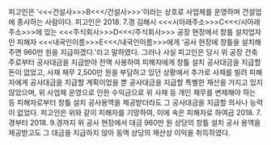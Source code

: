 피고인은 ‘<<<건설사>>>B<<</건설사>>>'이라는 상호로 사업체를 운영하며 건설업에 종사하는 사람이다.
피고인은 2018. 7.경 김해시 <<<시아래주소>>>C<<</시아래주소>>>에 있는 <<<주식회사>>>D<<</주식회사>>> 공장 현장에서 창틀 설치업자인 피해자 <<<내국인이름>>>E<<</내국인이름>>>에게 ‘공사 현장에 창틀을 설치해주면 960만 원을 지급하겠다.'라고 말하였다.
그러나 사실 피고인은 당시 위 공장 건축주로부터 공사대금을 지급받아 전액 사용하여 피해자에게 창틀 설치 공사대금을 지급할 돈이 없었고, 사채 채무 2,500만 원을 부담하고 있던 상황에서 추가로 사채를 빌려 피해자에게 공사대금을 지급할 계획이었을 뿐 공사대금을 지급할 특별한 재산을 가지고 있지 않았으며, 위 사업체 운영으로 인한 수익금으로 위 사채 등 개인 채무를 변제해야 하는 등 피해자로부터 창틀 설치 공사용역을 제공받더라도 그 공사대금을 지급할 의사나 능력이 없었다.
피고인은 위와 같이 피해자를 기망하여, 이에 속은 피해자로 하여금 2018. 7.경부터 2018. 9.경까지 위 공사 현장에서 대금 960만 원 상당의 창틀 설치 공사 용역을 제공받고도 그 대금을 지급하지 않아 동액 상당의 재산상 이익을 취득하였다.
